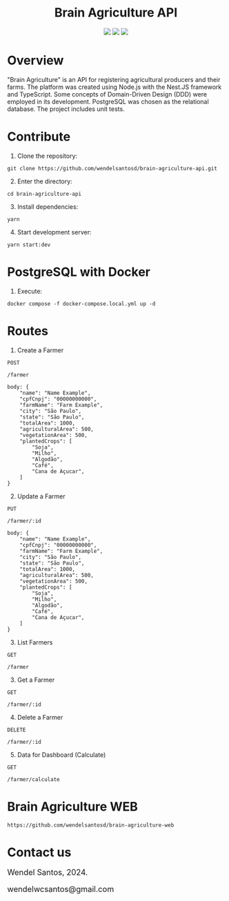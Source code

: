 <div>
<h1 align="center">
Brain Agriculture API
</h1>
</div>

<div align="center">

<img src="https://img.shields.io/badge/NodeJS-18.17.1-green">

<img src="https://img.shields.io/badge/Nest.js-17.0.2-EA2845">

<img src="https://img.shields.io/badge/Typescript-5.1.3-blue">

</div>

# Overview

"Brain Agriculture" is an API for registering agricultural producers and their farms. The platform was created using Node.js with the Nest.JS framework and TypeScript. Some concepts of Domain-Driven Design (DDD) were employed in its development. PostgreSQL was chosen as the relational database. The project includes unit tests.

# Contribute

1. Clone the repository:

```shell
git clone https://github.com/wendelsantosd/brain-agriculture-api.git
```

2. Enter the directory:

```shell
cd brain-agriculture-api
```

3. Install dependencies:

```shell
yarn
```

4. Start development server:

```shell
yarn start:dev
```

# PostgreSQL with Docker

1. Execute:

```shell
docker compose -f docker-compose.local.yml up -d
```

# Routes

1. Create a Farmer

```shell
POST
```

```shell
/farmer
```

```shell
body: {
    "name": "Name Example",
    "cpfCnpj": "00000000000",
    "farmName": "Farm Example",
    "city": "São Paulo",
    "state": "São Paulo",
    "totalArea": 1000,
    "agriculturalArea": 500,
    "vegetationArea": 500,
    "plantedCrops": [
        "Soja",
        "Milho",
        "Algodão",
        "Café",
        "Cana de Açucar",  
    ]
}
```

2. Update a Farmer

```shell
PUT
```

```shell
/farmer/:id
```

```shell
body: {
    "name": "Name Example",
    "cpfCnpj": "00000000000",
    "farmName": "Farm Example",
    "city": "São Paulo",
    "state": "São Paulo",
    "totalArea": 1000,
    "agriculturalArea": 500,
    "vegetationArea": 500,
    "plantedCrops": [
        "Soja",
        "Milho",
        "Algodão",
        "Café",
        "Cana de Açucar",  
    ]
}
```

3. List Farmers

```shell
GET
```

```shell
/farmer
```

3. Get a Farmer

```shell
GET
```

```shell
/farmer/:id
```

4. Delete a Farmer

```shell
DELETE
```

```shell
/farmer/:id
```

5. Data for Dashboard (Calculate)

```shell
GET
```

```shell
/farmer/calculate
```

# Brain Agriculture WEB

```shell
https://github.com/wendelsantosd/brain-agriculture-web
```

# Contact us

<p style="font-size: 18px;">
Wendel Santos, 2024.
</p>
<p style="font-size: 18px;">
wendelwcsantos@gmail.com
</p>
